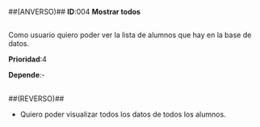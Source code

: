 ##(ANVERSO)##
**ID**:004 **Mostrar todos**

##

Como usuario quiero poder ver la lista de alumnos que hay en la base de datos.

**Prioridad**:4

**Depende**:-

##

##(REVERSO)##

* Quiero poder visualizar todos los datos de todos los alumnos.


